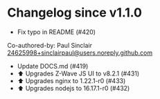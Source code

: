 # Changelog since v1.1.0
- Fix typo in README (#420)

Co-authored-by: Paul Sinclair <24625998+sinclairpaul@users.noreply.github.com> 
- Update DOCS.md (#419) 
- ⬆️ Upgrades Z-Wave JS UI to v8.2.1 (#431) 
- ⬆️ Upgrades nginx to 1.22.1-r0 (#433) 
- ⬆️ Upgrades nodejs to 16.17.1-r0 (#432) 
